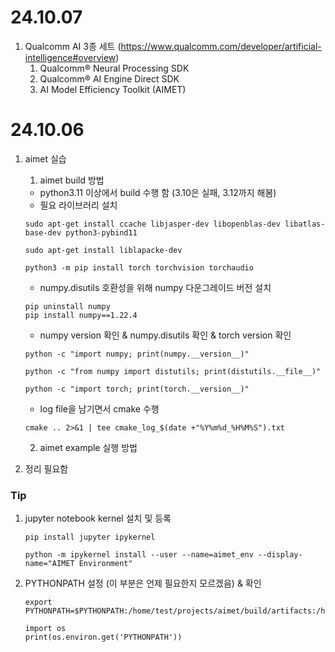 # 24.10.07
1. Qualcomm AI 3종 세트 (https://www.qualcomm.com/developer/artificial-intelligence#overview)
   1. Qualcomm® Neural Processing SDK
   2. Qualcomm® AI Engine Direct SDK
   3. AI Model Efficiency Toolkit (AIMET)

# 24.10.06
1. aimet 실습
    1. aimet build 방법
    - python3.11 이상에서 build 수행 함 (3.10은 실패, 3.12까지 해봄)
    - 필요 라이브러리 설치
    
    ```
    sudo apt-get install ccache libjasper-dev libopenblas-dev libatlas-base-dev python3-pybind11

    sudo apt-get install liblapacke-dev

    python3 -m pip install torch torchvision torchaudio
    ```

    - numpy.disutils 호환성을 위해 numpy 다운그레이드 버전 설치
    ```
    pip uninstall numpy
    pip install numpy==1.22.4
    ```

    - numpy version 확인 & numpy.disutils 확인 & torch version 확인
    ```
    python -c "import numpy; print(numpy.__version__)"
    
    python -c "from numpy import distutils; print(distutils.__file__)"
    
    python -c "import torch; print(torch.__version__)"
    ```

    - log file을 남기면서 cmake 수행
    ```
    cmake .. 2>&1 | tee cmake_log_$(date +"%Y%m%d_%H%M%S").txt
    ```

    2. aimet example 실행 방법

2. 정리 필요함

### Tip
1. jupyter notebook kernel 설치 및 등록
    ```
    pip install jupyter ipykernel

    python -m ipykernel install --user --name=aimet_env --display-name="AIMET Environment"
    ```
2. PYTHONPATH 설정 (이 부분은 언제 필요한지 모르겠음) & 확인
    ```
    export PYTHONPATH=$PYTHONPATH:/home/test/projects/aimet/build/artifacts:/home/test/projects/aimet/TrainingExtensions/common/src/python:/home/test/projects/aimet/TrainingExtensions/torch/src/python

    import os
    print(os.environ.get('PYTHONPATH'))
    ```

